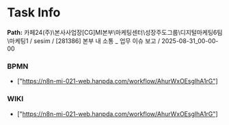 # Task Info

**Path:** 카페24(주)\본사사업장\[CG]MI본부\마케팅센터\성장주도그룹\디지털마케팅6팀\마케팅1 / sesim / [281386] 본부 내 소통 _ 업무 이슈 보고 / 2025-08-31_00-00-00

### BPMN
- ["https://n8n-mi-021-web.hanpda.com/workflow/AhurWxOEsglhA1rG"]

### WIKI
- ["https://n8n-mi-021-web.hanpda.com/workflow/AhurWxOEsglhA1rG"]

